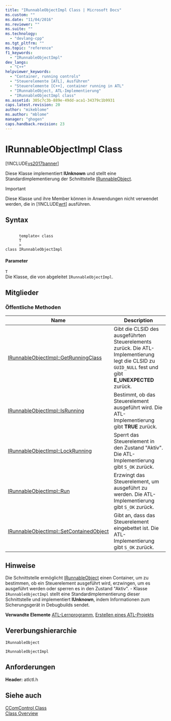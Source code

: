 ```yaml
---
title: "IRunnableObjectImpl Class | Microsoft Docs"
ms.custom: ""
ms.date: "11/04/2016"
ms.reviewer: ""
ms.suite: ""
ms.technology: 
  - "devlang-cpp"
ms.tgt_pltfrm: ""
ms.topic: "reference"
f1_keywords: 
  - "IRunnableObjectImpl"
dev_langs: 
  - "C++"
helpviewer_keywords: 
  - "Container, running controls"
  - "Steuerelemente [ATL], Ausführen"
  - "Steuerelemente [C++], container running in ATL"
  - "IRunnableObject, ATL-Implementierung"
  - "IRunnableObjectImpl class"
ms.assetid: 305c7c3b-889e-49dd-aca1-34379c1b9931
caps.latest.revision: 20
author: "mikeblome"
ms.author: "mblome"
manager: "ghogen"
caps.handback.revision: 23
---
```

# IRunnableObjectImpl Class
[!INCLUDE[vs2017banner](../../assembler/inline/includes/vs2017banner.md)]

Diese Klasse implementiert **IUnknown** und stellt eine Standardimplementierung der Schnittstelle [IRunnableObject](http://msdn.microsoft.com/library/windows/desktop/ms692783).  
  
> [!IMPORTANT]
>  Diese Klasse und ihre Member können in Anwendungen nicht verwendet werden, die in [!INCLUDE[wrt](../../atl/reference/includes/wrt_md.md)] ausführen.  
  
## Syntax  
  
```  
  
      template< class   
      T  
      >  
class IRunnableObjectImpl  
```  
  
#### Parameter  
 `T`  
 Die Klasse, die von abgeleitet `IRunnableObjectImpl`.  
  
## Mitglieder  
  
### Öffentliche Methoden  
  
|Name|Description|  
|----------|-----------------|  
|[IRunnableObjectImpl::GetRunningClass](../Topic/IRunnableObjectImpl::GetRunningClass.md)|Gibt die CLSID des ausgeführten Steuerelements zurück.  Die ATL\-Implementierung legt die CLSID zu `GUID_NULL` fest und gibt **E\_UNEXPECTED** zurück.|  
|[IRunnableObjectImpl::IsRunning](../Topic/IRunnableObjectImpl::IsRunning.md)|Bestimmt, ob das Steuerelement ausgeführt wird.  Die ATL\-Implementierung gibt **TRUE** zurück.|  
|[IRunnableObjectImpl::LockRunning](../Topic/IRunnableObjectImpl::LockRunning.md)|Sperrt das Steuerelement in den Zustand "Aktiv".  Die ATL\-Implementierung gibt `S_OK` zurück.|  
|[IRunnableObjectImpl::Run](../Topic/IRunnableObjectImpl::Run.md)|Erzwingt das Steuerelement, um ausgeführt zu werden.  Die ATL\-Implementierung gibt `S_OK` zurück.|  
|[IRunnableObjectImpl::SetContainedObject](../Topic/IRunnableObjectImpl::SetContainedObject.md)|Gibt an, dass das Steuerelement eingebettet ist.  Die ATL\-Implementierung gibt `S_OK` zurück.|  
  
## Hinweise  
 Die Schnittstelle ermöglicht [IRunnableObject](http://msdn.microsoft.com/library/windows/desktop/ms692783) einen Container, um zu bestimmen, ob ein Steuerelement ausgeführt wird, erzwingen, um es ausgeführt werden oder sperren es in den Zustand "Aktiv".  \- Klasse `IRunnableObjectImpl` stellt eine Standardimplementierung dieser Schnittstelle und implementiert **IUnknown**, indem Informationen zum Sicherungsgerät in Debugbuilds sendet.  
  
 **Verwandte Elemente** [ATL\-Lernprogramm](../../atl/active-template-library-atl-tutorial.md), [Erstellen eines ATL\-Projekts](../../atl/reference/creating-an-atl-project.md)  
  
## Vererbungshierarchie  
 `IRunnableObject`  
  
 `IRunnableObjectImpl`  
  
## Anforderungen  
 **Header:**  atlctl.h  
  
## Siehe auch  
 [CComControl Class](../../atl/reference/ccomcontrol-class.md)   
 [Class Overview](../../atl/atl-class-overview.md)